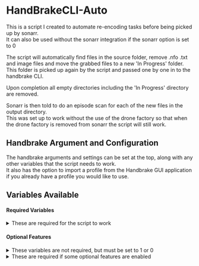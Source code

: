 # HandBrakeCLI-Auto


This is a script I created to automate re-encoding tasks before being picked up by sonarr.  
It can also be used without the sonarr integration if the sonarr option is set to 0


The script will automatically find files in the source folder, remove .nfo .txt and image files and move the grabbed files to a new 'In Progress' folder.  
This folder is picked up again by the script and passed one by one in to the handbrake CLI.


Upon completion all empty directories including the 'In Progress' directory are removed.


Sonarr is then told to do an episode scan for each of the new files in the output directory.  
This was set up to work without the use of the drone factory so that when the drone factory is removed from sonarr the script will still work.


## Handbrake Argument and Configuration ##


The handbrake arguments and settings can be set at the top, along with any other variables that the script needs to work.  
It also has the option to import a profile from the Handbrake GUI application if you already have a profile you would like to use.


## Variables Available ##  
#### Required Variables

<details>
	<summary>These are required for the script to work</summary>
<p>
	
```$sourcefolder``` - content you want to re-encode  
```$destinationfolder``` - where you want the completed files  
```$destinationlog``` - where you want the file completion log to go  
```$lockdest``` - where the script lock files go (used to determine if it is currently running or encoding)  
```$newfileext``` - your re-encoded file extension  
```$handargs``` - handbrake settings. do not add input and output arguments to this. It is filled in dynamically by the script  
	
</p>
</details>

#### Optional Features

<details>
	<summary>These variables are not required, but must be set to 1 or 0</summary>
<p>
	
Set these to 1 to enable the feature. 0 will disable it  
```$recursive``` - recursively search source folder  
```$remold``` - remove source files after re-encode has completed  
```$clrrcl``` - clear recycle bin after script has finished  
```$sonarr``` - enable sonarr episode scan after script has finished  
```$changeaffinity``` - change the processor affinity for handbrake CLI  
```$import``` - import handbrake GUI profile. This overrides the $handargs variable  
```$hidden``` - hide the handbrake CLI window when re-encoding files  

</p>
</details>


<details>
	<summary>These are required if some optional features are enabled</summary>
<p>

For use with `$sonarr`  
   ``$sonarrurl`` - URL for sonarr
   ``$sonarrapi`` - API for your sonarr installation
	
For use with `$changeaffinity`  
   ``$decimal`` - choose which threads to use for the above

For use with `$import`  
   ``$handpro`` - name of the handbrake GUI profile  
	
</p>
</details>
